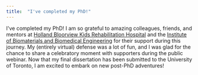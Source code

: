 ```yaml
---
title:  "I've completed my PhD!"
---
```


I've completed my PhD! I am so grateful to amazing colleagues, friends, and mentors at [Holland Bloorview Kids Rehabilitation Hospital](http://hollandbloorview.ca/) and the [Institute of Biomaterials and Biomedical Engineering](https://bme.utoronto.ca/) for their support during this journey. My (entirely virtual) defense was a lot of fun, and I was glad for the chance to share a celebratory moment with supporters during the public webinar. Now that my final dissertation has been submitted to the University of Toronto, I am excited to embark on new post-PhD adventures!
